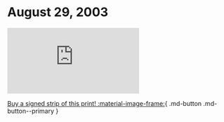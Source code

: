 # August 29, 2003

![](https://www.achewood.com/comic.php?date=08292003)

[Buy a signed strip of this print! :material-image-frame:](https://achewood-holiday-pop-up.myshopify.com/products/strip#08292003){ .md-button .md-button--primary }
